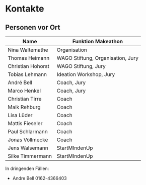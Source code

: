 # Kontakte

## Personen vor Ort

| Name | Funktion Makeathon |
| - | - |
| Nina Waltemathe | Organisation |
| Thomas Heimann | WAGO Stiftung, Organisation, Jury |
| Christian Hohorst | WAGO Stiftung, Jury |
| Tobias Lehmann | Ideation Workshop, Jury |
| André Bell | Coach, Jury |
| Marco Henkel | Coach, Jury |
| Christian Tirre | Coach |
| Maik Rehburg | Coach |
| Lisa Lüder | Coach |
| Mattis Fieseler | Coach |
| Paul Schlarmann | Coach |
| Jonas Völlmecke | Coach |
| Jens Walsemann | StartMIndenUp |
| Silke Timmermann | StartMIndenUp |

In dringenden Fällen: 
- Andre Bell 0162-4366403
